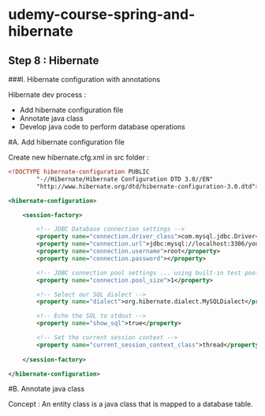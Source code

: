 # udemy-course-spring-and-hibernate

Step 8 : Hibernate 
---

###I. Hibernate configuration with annotations

Hibernate dev process : 
- Add hibernate configuration file
- Annotate java class
- Develop java code to perform database operations

#A. Add hibernate configuration file

Create new hibernate.cfg.xml in src folder : 

```xml
<!DOCTYPE hibernate-configuration PUBLIC
        "-//Hibernate/Hibernate Configuration DTD 3.0//EN"
        "http://www.hibernate.org/dtd/hibernate-configuration-3.0.dtd">

<hibernate-configuration>

    <session-factory>

        <!-- JDBC Database connection settings -->
        <property name="connection.driver_class">com.mysql.jdbc.Driver</property>
        <property name="connection.url">jdbc:mysql://localhost:3306/yourdb?useSSL=false</property>
        <property name="connection.username">root</property>
        <property name="connection.password"></property>

        <!-- JDBC connection pool settings ... using built-in test pool -->
        <property name="connection.pool_size">1</property>

        <!-- Select our SQL dialect -->
        <property name="dialect">org.hibernate.dialect.MySQLDialect</property>

        <!-- Echo the SQL to stdout -->
        <property name="show_sql">true</property>

		<!-- Set the current session context -->
		<property name="current_session_context_class">thread</property>
 
    </session-factory>

</hibernate-configuration>
```

#B. Annotate java class

Concept : An entity class is a java class that is mapped to a database table.
